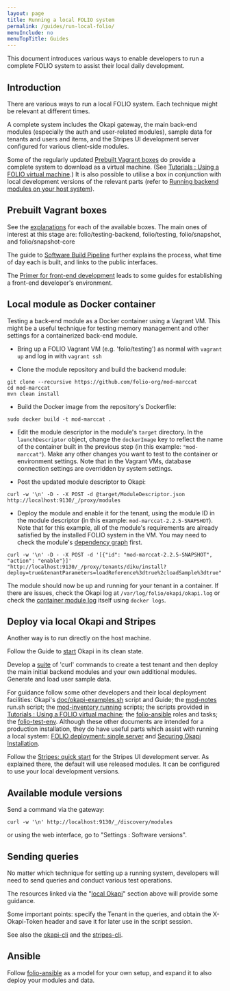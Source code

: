 ```yaml
---
layout: page
title: Running a local FOLIO system
permalink: /guides/run-local-folio/
menuInclude: no
menuTopTitle: Guides
---
```


This document introduces various ways to enable developers to run a complete FOLIO system to assist their local daily development.

## Introduction

There are various ways to run a local FOLIO system. Each technique might be relevant at different times.

A complete system includes the Okapi gateway, the main back-end modules (especially the auth and user-related modules),
sample data for tenants and users and items, and the Stripes UI development server configured for various client-side modules.

Some of the regularly updated [Prebuilt Vagrant boxes](#prebuilt-vagrant-boxes) do provide a complete system to download as a virtual machine.
(See [Tutorials : Using a FOLIO virtual machine](/tutorials/folio-vm/).)
It is also possible to utilise a box in conjunction with local development versions of the relevant parts
(refer to [Running backend modules on your host system](https://github.com/folio-org/folio-ansible/blob/master/doc/index.md#running-backend-modules-on-your-host-system)).

## Prebuilt Vagrant boxes

See the [explanations](https://github.com/folio-org/folio-ansible/blob/master/doc/index.md) for each of the available boxes.
The main ones of interest at this stage are: folio/testing-backend, folio/testing, folio/snapshot, and folio/snapshot-core

The guide to [Software Build Pipeline](/guides/automation/#software-build-pipeline) further explains the process, what time of day each is built, and links to the public interfaces.

The [Primer for front-end development](/start/primer-develop-frontend/) leads to some guides for establishing a front-end developer's environment.

## Local module as Docker container

Testing a back-end module as a Docker container using a Vagrant VM.
This might be a useful technique for testing memory management and other settings for a containerized back-end module.

* Bring up a FOLIO Vagrant VM (e.g. 'folio/testing') as normal with `vagrant up` and log in with `vagrant ssh`

* Clone the module repository and build the backend module:

```
git clone --recursive https://github.com/folio-org/mod-marccat
cd mod-marccat
mvn clean install
```

* Build the Docker image from the repository's Dockerfile:

```
sudo docker build -t mod-marccat .
```

* Edit the module descriptor in the module's `target` directory. In the `launchDescriptor` object, change the `dockerImage` key to reflect the name of the container built in the previous step (in this example: `"mod-marccat"`).
Make any other changes you want to test to the container or environment settings.
Note that in the Vagrant VMs, database connection settings are overridden by system settings.

* Post the updated module descriptor to Okapi:

```
curl -w '\n' -D - -X POST -d @target/ModuleDescriptor.json http://localhost:9130/_/proxy/modules
```

* Deploy the module and enable it for the tenant, using the module ID in the module descriptor (in this example: `mod-marccat-2.2.5-SNAPSHOT`).
Note that for this example, all of the module's requirements are already satisfied by the installed FOLIO system in the VM.
You may need to check the module's [dependency graph](/tutorials/folio-vm/04-local-development/#module-dependency-graph) first.

```
curl -w '\n' -D - -X POST -d '[{"id": "mod-marccat-2.2.5-SNAPSHOT", "action": "enable"}]' "http://localhost:9130/_/proxy/tenants/diku/install?deploy=true&tenantParameters=loadReference%3dtrue%2cloadSample%3dtrue"
```

The module should now be up and running for your tenant in a container.
If there are issues, check the Okapi log at `/var/log/folio/okapi/okapi.log`
or check the [container module log](https://github.com/folio-org/folio-ansible/blob/master/doc/index.md#viewing-backend-module-logs) itself using `docker logs`.

## Deploy via local Okapi and Stripes

Another way is to run directly on the host machine.

Follow the Guide to [start](https://github.com/folio-org/okapi/blob/master/doc/guide.md#running-okapi-itself)
Okapi in its clean state.

Develop a [suite](#sending-queries) of 'curl' commands to create a test tenant and then deploy the main initial backend modules and your own additional modules.
Generate and load user sample data.

For guidance follow some other developers and their local deployment facilities:
Okapi's [doc/okapi-examples.sh](https://github.com/folio-org/okapi/blob/master/doc/okapi-examples.sh) script and Guide;
the [mod-notes](https://github.com/folio-org/mod-notes) run.sh script;
the [mod-inventory running](https://github.com/folio-org/mod-inventory#running) scripts;
the scripts provided in [Tutorials : Using a FOLIO virtual machine](/tutorials/folio-vm/);
the [folio-ansible](https://github.com/folio-org/folio-ansible/) roles and tasks;
the [folio-test-env](https://github.com/folio-org/folio-test-env).
Although these other documents are intended for a production installation, they do have useful parts which assist with running a local system:
[FOLIO deployment: single server](https://github.com/folio-org/folio-install/blob/master/runbooks/single-server) and [Securing Okapi Installation](https://github.com/folio-org/okapi/blob/master/doc/securing.md).

Follow the [Stripes: quick start](https://github.com/folio-org/stripes/blob/master/doc/quick-start.md) for the Stripes UI development server.
As explained there, the default will use released modules. It can be configured to use your local development versions.

## Available module versions

Send a command via the gateway:

```
curl -w '\n' http://localhost:9130/_/discovery/modules
```

or using the web interface, go to "Settings : Software versions".

## Sending queries

No matter which technique for setting up a running system, developers will need to send queries and conduct various test operations.

The resources linked via the "[local Okapi](#deploy-via-local-okapi-and-stripes)" section above will provide some guidance.

Some important points: specify the Tenant in the queries, and obtain the X-Okapi-Token header and save it for later use in the script session.

See also the [okapi-cli](https://github.com/folio-org/okapi-cli) and
the [stripes-cli](https://github.com/folio-org/stripes-cli).

## Ansible

Follow [folio-ansible](https://github.com/folio-org/folio-ansible) as a model for your own setup, and expand it to also deploy your modules and data.
